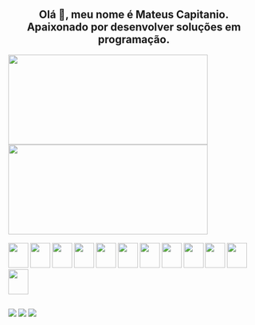 <h2 align="center">
  Olá 👋, meu nome é Mateus Capitanio.
  <br>
  Apaixonado por desenvolver soluções em programação.
</h2>

<div>
  <a href="https://github.com/MateusCapitanio"><img width="400px" height="180em" src="https://github-readme-stats.vercel.app/api?username=MateusCapitanio&show_icons=true&theme=gruvbox" /></a>
  <a href="https://github.com/MateusCapitanio"><img width="400px" height="180em" src="https://github-readme-stats.vercel.app/api/top-langs/?username=MateusCapitanio&layout=compact&theme=gruvbox" />
    </div></a>

<br>

<div>
  <a href="https://github.com/MateusCapitanio"><img width="40" height="50" src="https://cdn.jsdelivr.net/gh/devicons/devicon/icons/html5/html5-original.svg" /></a>
  <a href="https://github.com/MateusCapitanio"><img width="40" height="50" src="https://cdn.jsdelivr.net/gh/devicons/devicon/icons/css3/css3-original.svg" /></a>
  <a href="https://github.com/MateusCapitanio"><img width="40" height="50" src="https://cdn.jsdelivr.net/gh/devicons/devicon/icons/javascript/javascript-original.svg" /></a>
  <a href="https://github.com/MateusCapitanio"><img width="40" height="50" src="https://cdn.jsdelivr.net/gh/devicons/devicon/icons/typescript/typescript-original.svg" /></a>
  <a href="https://github.com/MateusCapitanio"><img width="40" height="50" src="https://cdn.jsdelivr.net/gh/devicons/devicon/icons/react/react-original.svg" /></a>
  <a href="https://github.com/MateusCapitanio"><img width="40" height="50" src="https://cdn.jsdelivr.net/gh/devicons/devicon/icons/nodejs/nodejs-original.svg" /></a>
  <a href="https://github.com/MateusCapitanio"><img width="40" height="50" src="https://cdn.jsdelivr.net/gh/devicons/devicon/icons/redux/redux-original.svg" /></a>
  <a href="https://github.com/MateusCapitanio"><img width="40" height="50" src="https://cdn.jsdelivr.net/gh/devicons/devicon/icons/sequelize/sequelize-original.svg" /></a>
  <a href="https://github.com/MateusCapitanio"><img width="40" height="50" src="https://cdn.jsdelivr.net/gh/devicons/devicon/icons/mysql/mysql-original.svg" /></a>
  <a href="https://github.com/MateusCapitanio"><img width="40" height="50" src="https://cdn.jsdelivr.net/gh/devicons/devicon/icons/mongodb/mongodb-original.svg" /></a>
  <a href="https://github.com/MateusCapitanio"><img width="40" height="50" src="https://cdn.jsdelivr.net/gh/devicons/devicon/icons/docker/docker-original.svg" /></a>
  <a href="https://github.com/MateusCapitanio"><img width="40" height="50" src="https://cdn.jsdelivr.net/gh/devicons/devicon/icons/git/git-original.svg" /></a>
</div>

##

<div>
  <a target="_blank" href="mailto:mateuscapitaniowork@gmail.com"><img src="https://img.shields.io/badge/Gmail-D14836?style=for-the-badge&logo=gmail&logoColor=white" /></a>
  <a target="_blank" href="https://www.instagram.com/mateus.capitanio"><img src="https://img.shields.io/badge/Instagram-E4405F?style=for-the-badge&logo=instagram&logoColor=white" /></a>
  <a target="_blank" href="https://linkedin.com/in/mateuscapitanio"><img src="https://img.shields.io/badge/LinkedIn-0077B5?style=for-the-badge&logo=linkedin&logoColor=white" /></a>
</div>
